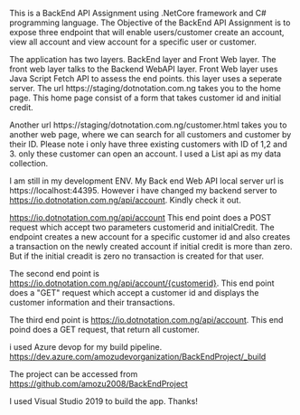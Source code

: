 This is a BackEnd API Assignment using .NetCore framework and C# programming language. 
The Objective of the BackEnd API Assignment is to expose three endpoint that will enable users/customer create an account, 
view all account and view account for a specific user or customer.

The application has two layers. BackEnd layer and Front Web layer. The front web layer talks to the Backend WebAPI layer.
Front Web layer uses Java Script Fetch API to assess the end points. this layer uses a seperate server. The url https://staging/dotnotation.com.ng
takes you to the home page. This home page consist of a form that takes customer id and initial credit.

Another url https://staging/dotnotation.com.ng/customer.html takes you to another web page, where we can search for all customers and customer by their ID.
Please note i only have three existing customers with ID of 1,2 and 3. only these customer can open an account.
I used a List api as my data collection.

I am still in my development ENV. My Back end Web API local server url is https://localhost:44395. However i have changed my backend server to https://io.dotnotation.com.ng/api/account. Kindly check it out.

https://io.dotnotation.com.ng/api/account This end point does a POST request which accept two parameters customerid and initialCredit.
The endpoint creates a new account for a specific customer id and also creates a transaction on the newly created account if initial credit is more than zero.
But if the initial creadit is zero no transaction is created for that user.

The second end point is https://io.dotnotation.com.ng/api/account/{customerid}. This end point does a "GET" request which accept a customer id
and displays the customer information and their transactions.

The third end point is https://io.dotnotation.com.ng/api/account. This end poind does a GET request, that return all customer.

i used Azure devop for my build pipeline. https://dev.azure.com/amozudevorganization/BackEndProject/_build

The project can be accessed from https://github.com/amozu2008/BackEndProject


I used Visual Studio 2019 to build the app. Thanks!



